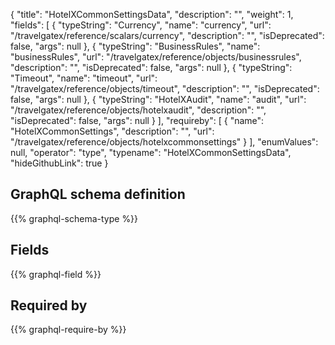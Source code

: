 {
  "title": "HotelXCommonSettingsData",
  "description": "",
  "weight": 1,
  "fields": [
    {
      "typeString": "Currency",
      "name": "currency",
      "url": "/travelgatex/reference/scalars/currency",
      "description": "",
      "isDeprecated": false,
      "args": null
    },
    {
      "typeString": "BusinessRules",
      "name": "businessRules",
      "url": "/travelgatex/reference/objects/businessrules",
      "description": "",
      "isDeprecated": false,
      "args": null
    },
    {
      "typeString": "Timeout",
      "name": "timeout",
      "url": "/travelgatex/reference/objects/timeout",
      "description": "",
      "isDeprecated": false,
      "args": null
    },
    {
      "typeString": "HotelXAudit",
      "name": "audit",
      "url": "/travelgatex/reference/objects/hotelxaudit",
      "description": "",
      "isDeprecated": false,
      "args": null
    }
  ],
  "requireby": [
    {
      "name": "HotelXCommonSettings",
      "description": "",
      "url": "/travelgatex/reference/objects/hotelxcommonsettings"
    }
  ],
  "enumValues": null,
  "operator": "type",
  "typename": "HotelXCommonSettingsData",
  "hideGithubLink": true
}
## GraphQL schema definition

{{% graphql-schema-type %}}

## Fields

{{% graphql-field %}}

## Required by

{{% graphql-require-by %}}
